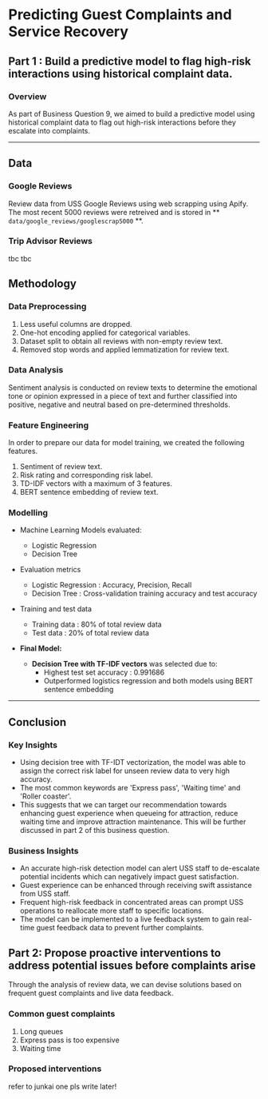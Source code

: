# Predicting Guest Complaints and Service Recovery
## Part 1 : Build a predictive model to flag high-risk interactions using historical complaint data.
### Overview

As part of Business Question 9, we aimed to build a predictive model using historical complaint data to flag out high-risk interactions before they escalate into complaints.

--- 

## Data
### Google Reviews

Review data from USS Google Reviews using web scrapping using Apify. The most recent 5000 reviews were retreived and is stored in ** `data/google_reviews/googlescrap5000` **.

### Trip Advisor Reviews
tbc tbc


## Methodology
### Data Preprocessing
1. Less useful columns are dropped.
2. One-hot encoding applied for categorical variables.
3. Dataset split to obtain all reviews with non-empty review text.
4. Removed stop words and applied lemmatization for review text.

### Data Analysis
Sentiment analysis is conducted on review texts to determine the emotional tone or opinion expressed in a piece of text and further classified into positive, negative and neutral based on pre-determined thresholds. 

### Feature Engineering
In order to prepare our data for model training, we created the following features.
1. Sentiment of review text.
2. Risk rating and corresponding risk label.
3. TD-IDF vectors with a maximum of 3 features.
4. BERT sentence embedding of review text.

### Modelling
- Machine Learning Models evaluated:
    - Logistic Regression
    - Decision Tree

- Evaluation metrics
    - Logistic Regression : Accuracy, Precision, Recall
    - Decision Tree : Cross-validation training accuracy and test accuracy

- Training and test data
    - Training data : 80% of total review data
    - Test data : 20% of total review data

- **Final Model:**
    - **Decision Tree with TF-IDF vectors** was selected due to:
        - Highest test set accuracy : 0.991686   
        - Outperformed logistics regression and both models using BERT sentence embedding

---

## Conclusion
### Key Insights
- Using decision tree with TF-IDT vectorization, the model was able to assign the correct risk label for unseen review data to very high accuracy.
- The most common keywords are 'Express pass', 'Waiting time' and 'Roller coaster'.
- This suggests that we can target our recommendation towards enhancing guest experience when queueing for attraction, reduce waiting time and improve attraction maintenance. This will be further discussed in part 2 of this business question.


### Business Insights
- An accurate high-risk detection model can alert USS staff to de-escalate potential incidents which can negatively impact guest satisfaction.
- Guest experience can be enhanced through receiving swift assistance from USS staff.
- Frequent high-risk feedback in concentrated areas can prompt USS operations to reallocate more staff to specific locations.
- The model can be implemented to a live feedback system to gain real-time guest feedback data to prevent further complaints.

## Part 2: Propose proactive interventions to address potential issues before complaints arise
Through the analysis of review data, we can devise solutions based on frequent guest complaints and live data feedback.

### Common guest complaints
1. Long queues
2. Express pass is too expensive
3. Waiting time

### Proposed interventions
refer to junkai one pls write later!






